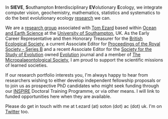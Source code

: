 In **SIEVE**, **S**outhampton **I**nterdisciplinary **EV**olutionary **E**cology, we integrate computer vision, geochemistry, mathematics, statistics and systematics to do the best evolutionary ecology [research](https://tomezard.github.io/research) we can.

We are a [research group](https://tomezard.github.io/team) associated with [Tom Ezard](https://www.southampton.ac.uk/oes/about/staff/te1e12.page) based within [Ocean and Earth Science](https://www.southampton.ac.uk/oes/research/index.page) at the [University of Southampton](https://www.southampton.ac.uk), UK. As the Early Career Representative and then Honorary Treasurer for the [British Ecological Society](https://www.britishecologicalsociety.org/), a current Associate Editor for [Proceedings of the Royal Society - Series B](https://royalsocietypublishing.org/journal/rspb) and a recent Associate Editor for the [Society for the Study of Evolution](https://www.evolutionsociety.org/) owned [Evolution](https://onlinelibrary.wiley.com/journal/15585646) journal and a member of [The Micropalaeontological Society](https://www.tmsoc.org/), I am proud to support the scientific missions of learned societies.

If our research portfolio interests you, I'm always happy to hear from researchers wishing to either develop independent fellowship proposals or to join us as prospective PhD candidates who might seek funding through our [INSPIRE](https://inspire-dtp.ac.uk/) Doctoral Training Programme, or via other means. I will link to funded opportunities here when they are available. 

Please do get in touch with me at t.ezard (at) soton (dot) ac (dot) uk. I'm on [Twitter](https://twitter.com/tomezard) too.
